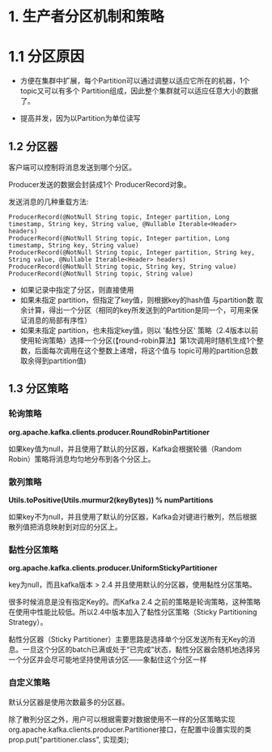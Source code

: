 # 1. 生产者分区机制和策略

# 1.1 分区原因

* 方便在集群中扩展，每个Partition可以通过调整以适应它所在的机器，1个topic又可以有多个 Partition组成，因此整个集群就可以适应任意大小的数据了。

* 提高并发，因为以Partition为单位读写


## 1.2 分区器

客户端可以控制将消息发送到哪个分区。

Producer发送的数据会封装成1个 ProducerRecord对象。

发送消息的几种重载方法:
```
ProducerRecord(@NotNull String topic, Integer partition, Long timestamp, String key, String value, @Nullable Iterable<Header> headers)
ProducerRecord(@NotNull String topic, Integer partition, Long timestamp, String key, String value)
ProducerRecord(@NotNull String topic, Integer partition, String key, String value, @Nullable Iterable<Header> headers)
ProducerRecord(@NotNull String topic, String key, String value)
ProducerRecord(@NotNull String topic, String value)
```

* 如果记录中指定了分区，则直接使用
* 如果未指定 partition，但指定了key值，则根据key的hash值 与partition数 取余计算，得出一个分区（相同的key所发送到的Partition是同一个，可用来保证消息的局部有序性）
* 如果未指定 partition，也未指定key值，则以 '黏性分区' 策略（2.4版本以前使用轮询策略）选择一个分区(【round-robin算法】第1次调用时随机生成1个整数，后面每次调用在这个整数上递增，将这个值与 topic可用的partition总数取余得到partition值)


## 1.3 分区策略

### 轮询策略
**org.apache.kafka.clients.producer.RoundRobinPartitioner**

如果key值为null，并且使用了默认的分区器，Kafka会根据轮循（Random Robin）策略将消息均匀地分布到各个分区上。


### 散列策略
**Utils.toPositive(Utils.murmur2(keyBytes)) % numPartitions**

如果key不为null，并且使用了默认的分区器，Kafka会对键进行散列，然后根据散列值把消息映射到对应的分区上。


### 黏性分区策略
**org.apache.kafka.clients.producer.UniformStickyPartitioner**

key为null，而且kafka版本 > 2.4  并且使用默认的分区器，使用黏性分区策略。

很多时候消息是没有指定Key的。而Kafka 2.4 之前的策略是轮询策略，这种策略在使用中性能比较低。所以2.4中版本加入了黏性分区策略（Sticky Partitioning Strategy）。

黏性分区器（Sticky Partitioner）主要思路是选择单个分区发送所有无Key的消息。一旦这个分区的batch已满或处于“已完成”状态，黏性分区器会随机地选择另一个分区并会尽可能地坚持使用该分区——象黏住这个分区一样


### 自定义策略
默认分区器是使用次数最多的分区器。

除了散列分区之外，用户可以根据需要对数据使用不一样的分区策略实现org.apache.kafka.clients.producer.Partitioner接口，在配置中设置实现的类prop.put("partitioner.class", 实现类);
